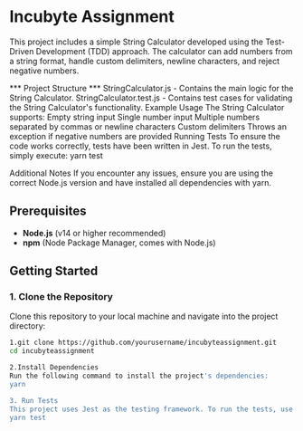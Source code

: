 # Incubyte Assignment

This project includes a simple String Calculator developed using the Test-Driven Development (TDD) approach. The calculator can add numbers from a string format, handle custom delimiters, newline characters, and reject negative numbers.


*** Project Structure ***
StringCalculator.js - Contains the main logic for the String Calculator. 
StringCalculator.test.js - Contains test cases for validating the String Calculator's functionality.
Example Usage
The String Calculator supports:
Empty string input
Single number input
Multiple numbers separated by commas or newline characters
Custom delimiters
Throws an exception if negative numbers are provided
Running Tests
To ensure the code works correctly, tests have been written in Jest. To run the tests, simply execute:
yarn test

Additional Notes
If you encounter any issues, ensure you are using the correct Node.js version and have installed all dependencies with yarn.


## Prerequisites

- **Node.js** (v14 or higher recommended)
- **npm** (Node Package Manager, comes with Node.js)

## Getting Started

### 1. Clone the Repository

Clone this repository to your local machine and navigate into the project directory:

```bash
1.git clone https://github.com/yourusername/incubyteassignment.git
cd incubyteassignment

2.Install Dependencies
Run the following command to install the project's dependencies:
yarn

3. Run Tests
This project uses Jest as the testing framework. To run the tests, use the following command:
yarn test
